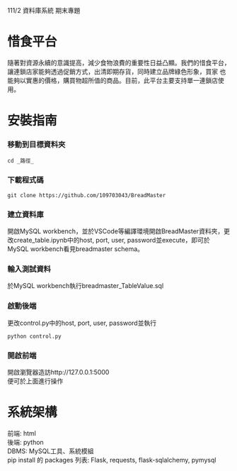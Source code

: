 111/2 資料庫系統 期末專題
# 惜食平台
隨著對資源永續的意識提高，減少食物浪費的重要性日益凸顯。我們的惜食平台，讓連鎖店家能夠透過促銷方式，出清即期存貨，同時建立品牌綠色形象，買家
也能夠以實惠的價格，購買物超所值的商品。目前，此平台主要支持單一連鎖店使用。

# 安裝指南
### 移動到目標資料夾
```
cd _路徑_
```
### 下載程式碼
```
git clone https://github.com/109703043/BreadMaster
```
### 建立資料庫
開啟MySQL workbench，並於VSCode等編譯環境開啟BreadMaster資料夾，更改create_table.ipynb中的host, port, user, password並execute，即可於MySQL workbench看見breadmaster schema。
### 輸入測試資料
於MySQL workbench執行breadmaster_TableValue.sql
### 啟動後端
更改control.py中的host, port, user, password並執行  
```
python control.py
```
### 開啟前端
開啟瀏覽器造訪http://127.0.0.1:5000  
便可於上面進行操作  

# 系統架構
前端: html  
後端: python  
DBMS: MySQL工具、系統模組  
pip install 的 packages 列表: Flask, requests, flask-sqlalchemy, pymysql  
